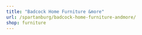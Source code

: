 ```yaml
---
title: "Badcock Home Furniture &more"
url: /spartanburg/badcock-home-furniture-andmore/
shop: furniture
---
```

